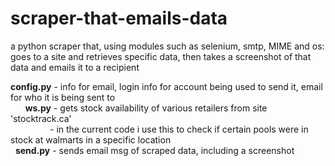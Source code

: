 # scraper-that-emails-data <br />
a python scraper that, using modules such as selenium, smtp, MIME and os: <br />
goes to a site and retrieves specific data, then takes a screenshot of that data and emails it to a recipient<br />


**config.py** - info for email, login info for account being used to send it, email for who it is being sent to <br />
&nbsp; &nbsp; &nbsp; **ws.py** - gets stock availability of various retailers from site 'stocktrack.ca' <br />
&nbsp; &nbsp; &nbsp; &nbsp; &nbsp; &nbsp; &nbsp; &nbsp; - in the current code i use this to check if certain pools were in stock at walmarts in a specific location <br />
&nbsp;&nbsp;**send.py** - sends email msg of scraped data, including a screenshot <br />
